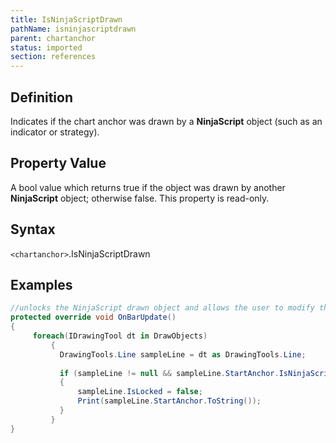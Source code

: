 ```yaml
---
title: IsNinjaScriptDrawn
pathName: isninjascriptdrawn
parent: chartanchor
status: imported
section: references
---
```


## Definition

Indicates if the chart anchor was drawn by a **NinjaScript** object (such as an indicator or strategy).

## Property Value

A bool value which returns true if the object was drawn by another **NinjaScript** object; otherwise false. This property is read-only.

## Syntax

`<chartanchor>`.IsNinjaScriptDrawn

## Examples

```csharp
//unlocks the NinjaScript drawn object and allows the user to modify the anchor, while the NinjaScript object still 'owns' the object
protected override void OnBarUpdate()
{
     foreach(IDrawingTool dt in DrawObjects)
         {
           DrawingTools.Line sampleLine = dt as DrawingTools.Line;
           
           if (sampleLine != null && sampleLine.StartAnchor.IsNinjaScriptDrawn)
           {
               sampleLine.IsLocked = false;
               Print(sampleLine.StartAnchor.ToString());
           }
         }
}
```
